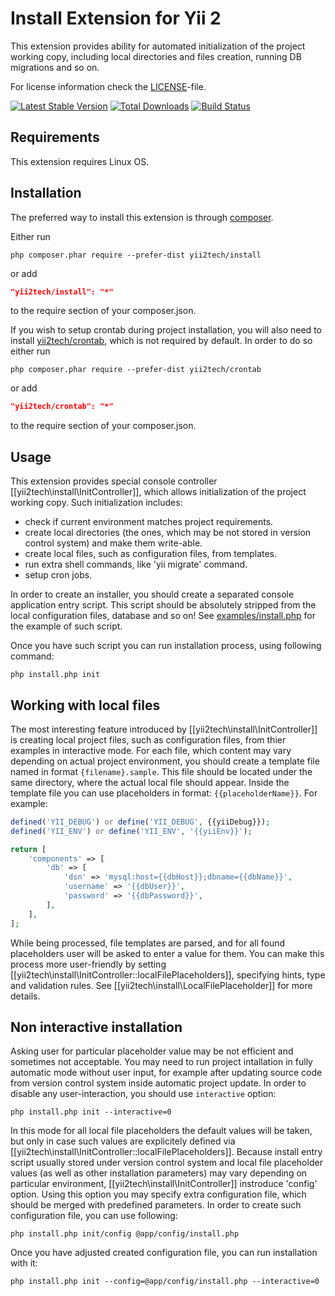 Install Extension for Yii 2
===========================

This extension provides ability for automated initialization of the project working copy, including local directories and
files creation, running DB migrations and so on.

For license information check the [LICENSE](LICENSE.md)-file.

[![Latest Stable Version](https://poser.pugx.org/yii2tech/install/v/stable.png)](https://packagist.org/packages/yii2tech/install)
[![Total Downloads](https://poser.pugx.org/yii2tech/install/downloads.png)](https://packagist.org/packages/yii2tech/install)
[![Build Status](https://travis-ci.org/yii2tech/install.svg?branch=master)](https://travis-ci.org/yii2tech/install)


Requirements
------------

This extension requires Linux OS.


Installation
------------

The preferred way to install this extension is through [composer](http://getcomposer.org/download/).

Either run

```
php composer.phar require --prefer-dist yii2tech/install
```

or add

```json
"yii2tech/install": "*"
```

to the require section of your composer.json.

If you wish to setup crontab during project installation, you will also need to install [yii2tech/crontab](https://github.com/yii2tech/crontab),
which is not required by default. In order to do so either run

```
php composer.phar require --prefer-dist yii2tech/crontab
```

or add

```json
"yii2tech/crontab": "*"
```

to the require section of your composer.json.


Usage
-----

This extension provides special console controller [[yii2tech\install\InitController]], which allows initialization of the
project working copy. Such initialization includes:

 - check if current environment matches project requirements.
 - create local directories (the ones, which may be not stored in version control system) and make them write-able.
 - create local files, such as configuration files, from templates.
 - run extra shell commands, like 'yii migrate' command.
 - setup cron jobs.

In order to create an installer, you should create a separated console application entry script. This script should
be absolutely stripped from the local configuration files, database and so on!
See [examples/install.php](examples/install.php) for the example of such script.

Once you have such script you can run installation process, using following command:

```
php install.php init
```


## Working with local files <span id="working-with-local-files"></span>

The most interesting feature introduced by [[yii2tech\install\InitController]] is creating local project files, such as
configuration files, from thier examples in interactive mode.
For each file, which content may vary depending on actual project environment, you should create a template file named in
format `{filename}.sample`. This file should be located under the same directory, where the actual local file should appear.
Inside the template file you can use placeholders in format: `{{placeholderName}}`. For example:

```php
defined('YII_DEBUG') or define('YII_DEBUG', {{yiiDebug}});
defined('YII_ENV') or define('YII_ENV', '{{yiiEnv}}');

return [
    'components' => [
        'db' => [
            'dsn' => 'mysql:host={{dbHost}};dbname={{dbName}}',
            'username' => '{{dbUser}}',
            'password' => '{{dbPassword}}',
        ],
    ],
];
```

While being processed, file templates are parsed, and for all found placeholders user will be asked to enter a value for them.
You can make this process more user-friendly by setting [[yii2tech\install\InitController::localFilePlaceholders]], specifying
hints, type and validation rules. See [[yii2tech\install\LocalFilePlaceholder]] for more details.


## Non interactive installation <span id="non-interactive-installation"></span>

Asking user for particular placeholder value may be not efficient and sometimes not acceptable. You may need to run
project intallation in fully automatic mode without user input, for example after updating source code from version
control system inside automatic project update.
In order to disable any user-interaction, you should use `interactive` option:

```
php install.php init --interactive=0
```

In this mode for all local file placeholders the default values will be taken, but only in case such values are explicitely
defined via [[yii2tech\install\InitController::localFilePlaceholders]]. Because install entry script usually stored under
version control system and local file placeholder values (as well as other installation parameters) may vary depending
on particular environment, [[yii2tech\install\InitController]] instroduce 'config' option. Using this option you may
specify extra configuration file, which should be merged with predefined parameters.
In order to create such configuration file, you can use following:

```
php install.php init/config @app/config/install.php
```

Once you have adjusted created configuration file, you can run installation with it:

```
php install.php init --config=@app/config/install.php --interactive=0
```
